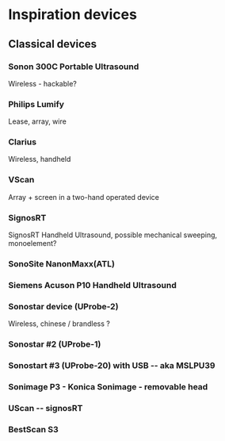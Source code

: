 # Inspiration devices

## Classical devices

### Sonon 300C Portable Ultrasound

Wireless - hackable?


### Philips Lumify

Lease, array, wire


### Clarius

Wireless, handheld


### VScan

Array + screen in a two-hand operated device



### SignosRT

SignosRT Handheld Ultrasound, possible mechanical sweeping, monoelement?


### SonoSite NanonMaxx(ATL)



### Siemens Acuson P10 Handheld Ultrasound 


### Sonostar device (UProbe-2)

Wireless, chinese / brandless ?


### Sonostar #2 (UProbe-1)


### Sonostart #3 (UProbe-20) with USB  -- aka MSLPU39




### Sonimage P3 - Konica Sonimage - removable head



### UScan -- signosRT



### BestScan S3



